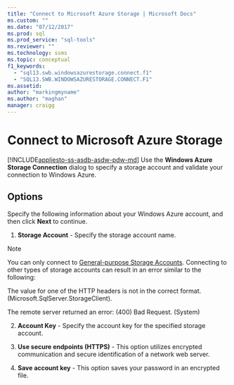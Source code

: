 ```yaml
---
title: "Connect to Microsoft Azure Storage | Microsoft Docs"
ms.custom: ""
ms.date: "07/12/2017"
ms.prod: sql
ms.prod_service: "sql-tools"
ms.reviewer: ""
ms.technology: ssms
ms.topic: conceptual
f1_keywords: 
  - "sql13.swb.windowsazurestorage.connect.f1"
  - "SQL13.SWB.WINDOWSAZURESTORAGE.CONNECT.F1"
ms.assetid:
author: "markingmyname"
ms.author: "maghan"
manager: craigg
---
```

# Connect to Microsoft Azure Storage
[!INCLUDE[appliesto-ss-asdb-asdw-pdw-md](../../includes/appliesto-ss-asdb-asdw-pdw-md.md)]
Use the **Windows Azure Storage Connection** dialog to specify a storage account and validate your connection to Windows Azure.  
  
## Options  
Specify the following information about your Windows Azure account, and then click **Next** to continue.  
  
1.  **Storage Account** - Specify the storage account name.

   >[!NOTE]
   > You can only connect to [General-purpose Storage Accounts](https://docs.microsoft.com/azure/storage/storage-introduction#introducing-the-azure-storage-services). Connecting to other types of storage accounts can result in an error similar to the following:
   >
   >  The value for one of the HTTP headers is not in the correct format. (Microsoft.SqlServer.StorageClient).
   >
   >  The remote server returned an error: (400) Bad Request. (System)

2.  **Account Key** - Specify the account key for the specified storage account.  
  
3.  **Use secure endpoints (HTTPS)** - This option utilizes encrypted communication and secure identification of a network web server.  
  
4.  **Save account key** - This option saves your password in an encrypted file.  
  
